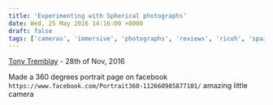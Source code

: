 ```yaml
---
title: 'Experimenting with Spherical photographs'
date: Wed, 25 May 2016 14:16:00 +0000
draft: false
tags: ['cameras', 'immersive', 'photographs', 'reviews', 'ricoh', 'spain', 'spherical', 'Switzerland', 'theta s', 'Uncategorized', 'virtual reality']
---
```


[Tony Tremblay](http://www.usefulnext.com "admin@usefulnext.com") - 28th of Nov, 2016</time>

Made a 360 degrees portrait page on facebook `https://www.facebook.com/Portrait360-112660985877101/` amazing little camera
